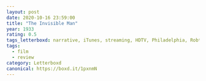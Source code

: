 ```yaml
---
layout: post 
date: 2020-10-16 23:59:00
title: "The Invisible Man"
year: 1933
rating: 0.5
tags_letterboxd: narrative, iTunes, streaming, HDTV, Philadelphia, Robtober
tags:
  - film
  - review
category: Letterboxd
canonical: https://boxd.it/1pxnmN
---
```

